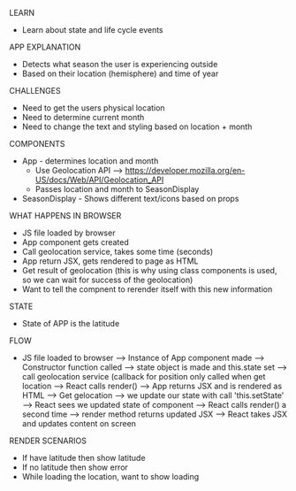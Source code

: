 LEARN
- Learn about state and life cycle events

APP EXPLANATION
- Detects what season the user is experiencing outside
- Based on their location (hemisphere) and time of year

CHALLENGES
- Need to get the users physical location
- Need to determine current month
- Need to change the text and styling based on location + month

COMPONENTS
- App - determines location and month
    - Use Geolocation API --> https://developer.mozilla.org/en-US/docs/Web/API/Geolocation_API
    - Passes location and month to SeasonDisplay
- SeasonDisplay - Shows different text/icons based on props

WHAT HAPPENS IN BROWSER
- JS file loaded by browser
- App component gets created
- Call geolocation service, takes some time (seconds)
- App return JSX, gets rendered to page as HTML
- Get result of geolocation (this is why using class components is used, so we can wait for success of the geolocation)
- Want to tell the compnent to rerender itself with this new information

STATE
- State of APP is the latitude

FLOW
- JS file loaded to browser --> Instance of App component made --> Constructor function called --> state object is made and this.state set --> call geolocation service (callback for position only called when get location --> React calls render() --> App returns JSX and is rendered as HTML --> Get gelocation --> we update our state with call 'this.setState' --> React sees we updated state of component --> React calls render() a second time --> render method returns updated JSX --> React takes JSX and updates content on screen

RENDER SCENARIOS
- If have latitude then show latitude
- If no latitude then show error
- While loading the location, want to show loading